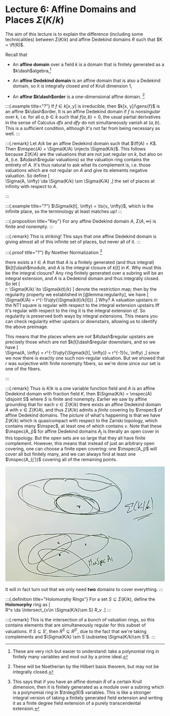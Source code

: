 # Lecture 6: Affine Domains and Places $\Sigma(K/k)$

The aim of this lecture is to explain the difference (including some technicalities) between $\Sigma(K/k)$ and affine Dedekind domains $R$ such that $K = \ff(R)$.


Recall that

- An **affine domain** over a field $k$ is a domain that is finitely generated as a $k\dash$algebra,[^rich_but_easy]


- An **affine Dedekind domain** is an affine domain that is also a Dedekind domain, so it is integrally closed and of Krull dimension 1,

- An **affine $k\dash$order** is a one-dimensional affine domain. [^order_is_noetherian]

[^order_is_noetherian]: These will be Noetherian by the Hilbert basis theorem, but may not be integrally closed.

[^rich_but_easy]: These are very rich but easier to understand: take a polynomial ring in finitely many variables and mod out by a prime ideal.

:::{.example title="?"}
If $f \in k[x, y]$ is irreducible, then $k[x, y]/\gens{f}$ is an affine $k\dash$order. 
It is an affine Dedekind domain if $f$ is *nonsingular* over $k$, i.e. for all $a, b\in \bar k$ such that $f(a, b) = 0$, the usual partial derivatives in the sense of Calculus $\dd{f}{x}$ and $\dd{f}{y}$ do not simultaneously vanish at $(a, b)$.
This is a sufficient condition, although it's not far from being necessary as well.
:::

:::{.remark}
Let $A/k$ be an affine Dedekind domain such that $\ff(A) = K$.
Then $\mspec(A) = \Sigma(K/A) \injects \Sigma(K/k)$.
This follows because $\Sigma(K/A)$ are the valuations that are not just regular on $k$, but also on $A$, (i.e. $A\dash$regular valuations) so the valuation ring contains the entirety of $A$.
It's thus natural to ask what its complement is, i.e. those valuations which are not regular on $A$ and give its elements negative valuation.
So define
\[  
\Sigma(A, \infty) \da \Sigma(K/k) \sm \Sigma(K/A)
,\]
the set of places at infinity with respect to $A$.

:::

:::{.example title="?"}
$\Sigma(k[t], \infty) = \ts{v_ \infty}$, which is the infinite place, so the terminology at least matches up!
:::

:::{.proposition title="Key"}
For any affine Dedekind domain $A$, $\Sigma(A, \infty)$ is finite and nonempty.
:::

:::{.remark}
This is striking!
This says that one affine Dedekind domain is giving almost all of this infinite set of places, but never all of it.
:::

:::{.proof title="?"}
By Noether Normalization [^noether_note]

there exists a $t\in A$ that that $A$ is a finitely generated (and thus integral) $k[t]\dash$module, and $A$ is the integral closure of $k[t]$ in $K$.
Why must this be the integral closure?
Any ring finitely generated over a subring will be an integral extension, and $A$ is a Dedekind domain and thus integrally closed.
So let
\[  
r: \Sigma(K/k) \to \Sigma(k(t)/k)
\]
denote the restriction map; then by the regularity property we established in [@lemma:regularity], we have
\[  
\Sigma(K/A) = r^{-1}\qty{\Sigma(k(t)/k[t])}
.\]
Why?
A valuation upstairs in the NT1 square is regular with respect to the integral extension upstairs iff it's regular with respect to the ring it is the integral extension *of*.
So regularity is preserved both ways by integral extensions.
This means you can check regularity either upstairs or downstairs, allowing us to identify the above preimage.

This means that the places where are *not* $A\dash$regular upstairs are precisely those which are not $k[t]\dash$regular downstairs, and so we have
\[  
\Sigma(A, \infty) = r^{-1}\qty{\Sigma(k[t], \infty)} = r^{-1}(v_ \infty)
,\]
since we now there is exactly one such non-regular valuation.
But we showed that $r$ was surjective with finite nonempty fibers, so we're done since our set is one of the fibers.


[^noether_note]: This says that if you have an affine domain $R$ of a certain Krull dimension, then it is finitely generated as a module over a subring which is a polynomial ring in $\trdeg(R)$ variables.
This is like a stronger integral version of taking a finitely generated field extension and writing it as a finite degree field extension of a purely transcendental extension.

:::

:::{.remark}
Thus is $K/k$ is a one variable function field and $A$ is an affine Dedekind domain with fraction field $K$, then $\Sigma(K/k) = \mspec(A) \disjoint S$ where $S$ is finite and nonempty.
Earlier we saw by affine grounding that for each $v\in \Sigma(K/k)$ there exists an affine Dedekind domain $A$ with $v\in \Sigma(K/A)$, and thus $\Sigma(K/k)$ admits a *finite* covering by $\mspec$ of affine Dedekind domains.
The picture of what's happening is that we have $\Sigma(K/k)$ which is quasicompact with respect to the Zariski topology, which contains many $\mspec$, at least one of which contains $v$.
Note that these $\mspec(A_j)$ for affine Dedekind domains $A_j$ is literally an open cover in this topology.
But the open sets are so large that they all have finite complement.
However, this means that instead of just an arbitrary open covering, one can choose a finite open covering: one $\mspec(A_j)$ will cover all but finitely many, and we can always find at least one $\mspec(A_{j'})$ covering all of the remaining points.

![Image](figures/image_2020-12-01-01-43-43.png)

It will in fact turn out that we only need **two** domains to cover everything.
:::

:::{.definition title="Holomorphy Rings"}
For a set $S \subseteq \Sigma(K/k)$, define the **Holomorphy** ring as
\[  
R^s \da \Intersect_{v\in \Sigma(K/k)\sm S} R_v
.\]
::: 

:::{.remark}
This is the intersection of a bunch of valuation rings, so this contains elements that are simultaneously regular for this subset of valuations.
If $S \subseteq S'$, then $R^S \subseteq R^{S'}$, due to the fact that we're taking complements and $\Sigma(K/k) \sm S \subseteq \Sigma(K/k)\sm S'$.
:::


